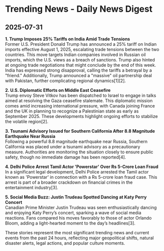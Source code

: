 # Trending News - Daily News Digest  
## 2025-07-31

**1. Trump Imposes 25% Tariffs on India Amid Trade Tensions**  
Former U.S. President Donald Trump has announced a 25% tariff on Indian imports effective August 1, 2025, escalating trade tensions between the two countries. This move targets Indian companies involved in Russian oil imports, which the U.S. views as a breach of sanctions. Trump also hinted at ongoing trade negotiations that might conclude by the end of this week. India has expressed strong disapproval, calling the tariffs a betrayal by a "friend." Additionally, Trump announced a "massive" oil partnership deal with Pakistan, further complicating regional dynamics[1][2].

**2. U.S. Diplomatic Efforts on Middle East Ceasefire**  
Trump envoy Steve Vitkov has been dispatched to Israel to engage in talks aimed at resolving the Gaza ceasefire stalemate. This diplomatic mission comes amid increasing international pressure, with Canada joining France and the UK in planning to recognize a Palestinian state as early as September 2025. These developments highlight ongoing efforts to stabilize the volatile region[2].

**3. Tsunami Advisory Issued for Southern California After 8.8 Magnitude Earthquake Near Russia**  
Following a powerful 8.8 magnitude earthquake near Russia, Southern California was placed under a tsunami advisory as a precautionary measure. Authorities are monitoring the situation closely to ensure public safety, though no immediate damage has been reported[4].

**4. Delhi Police Arrest Tamil Actor 'Powerstar' Over Rs 5-Crore Loan Fraud**  
In a significant legal development, Delhi Police arrested the Tamil actor known as 'Powerstar' in connection with a Rs 5-crore loan fraud case. This arrest is part of a broader crackdown on financial crimes in the entertainment industry[3].

**5. Social Media Buzz: Justin Trudeau Spotted Dancing at Katy Perry Concert**  
Canadian Prime Minister Justin Trudeau was seen enthusiastically dancing and enjoying Katy Perry’s concert, sparking a wave of social media reactions. Fans compared his moves favorably to those of actor Orlando Bloom, adding a light-hearted moment to the day’s headlines[3].

These stories represent the most significant trending news and current events from the past 24 hours, reflecting major geopolitical shifts, natural disaster alerts, legal actions, and popular culture moments.